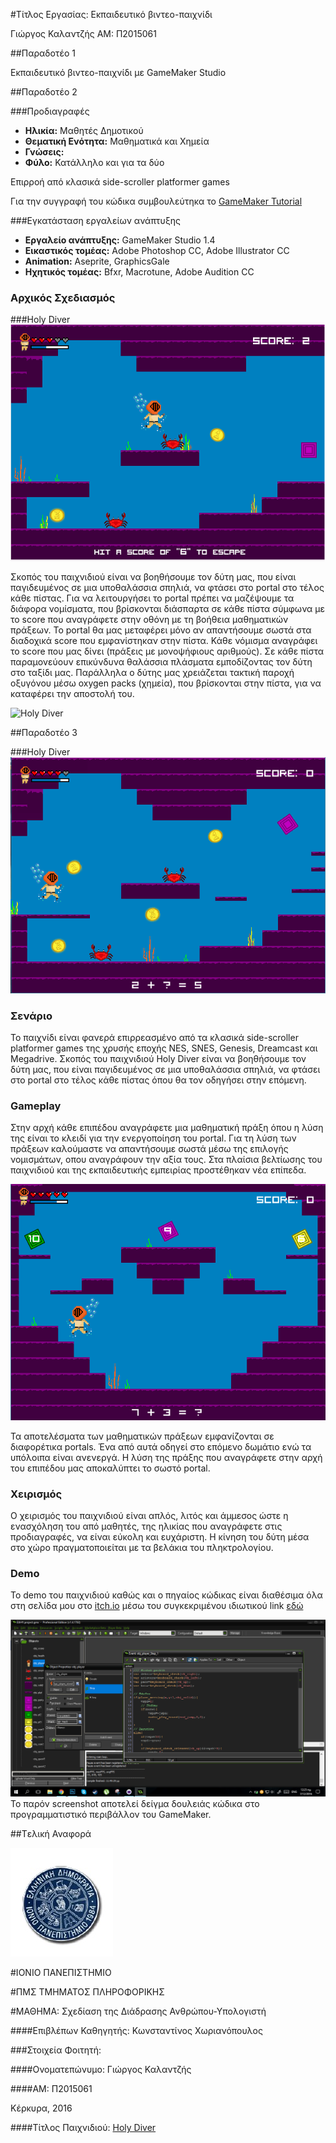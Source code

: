 #Τίτλος Εργασίας: Εκπαιδευτικό βιντεο-παιχνίδι

Γιώργος Καλαντζής ΑΜ: Π2015061

##Παραδοτέο 1

Εκπαιδευτικό βιντεο-παιχνίδι με GameMaker Studio

##Παραδοτέο 2

###Προδιαγραφές
- **Ηλικία:** Μαθητές Δημοτικού
- **Θεματική Ενότητα:** Μαθηματικά και Χημεία
- **Γνώσεις:**
- **Φύλο:** Κατάλληλο και για τα δύο

Επιρροή από κλασικά side-scroller platformer games

Για την συγγραφή του κώδικα συμβουλεύτηκα το [GameMaker Tutorial](http://www.yoyogames.com/learn)

###Εγκατάσταση εργαλείων ανάπτυξης
- **Εργαλείο ανάπτυξης:** GameMaker Studio 1.4
- **Εικαστικός τομέας:** Adobe Photoshop CC, Adobe Illustrator CC
- **Animation:** Aseprite, GraphicsGale
- **Ηχητικός τομέας:** Bfxr, Macrotune, Adobe Audition CC

### Αρχικός Σχεδιασμός

###Holy Diver
![Holy Diver](game_scrn.png)

 Σκοπός του παιχνιδιού είναι να βοηθήσουμε τον δύτη μας, που είναι παγιδευμένος σε μια υποθαλάσσια σπηλιά, να
 φτάσει στο portal στο τέλος κάθε πίστας.
 Για να λειτουργήσει το portal πρέπει να μαζέψουμε τα διάφορα νομίσματα, που βρίσκονται διάσπαρτα σε κάθε πίστα 
 σύμφωνα με το score που αναγράφετε στην οθόνη με τη βοήθεια μαθηματικών πράξεων.
 Το portal θα μας μεταφέρει μόνο αν απαντήσουμε σωστά στα διαδοχικά score που εμφανίστηκαν στην πίστα.
 Κάθε νόμισμα αναγράφει το score που μας δίνει (πράξεις με μονοψήφιους αριθμούς).
 Σε κάθε πίστα παραμονεύουν επικύνδυνα θαλάσσια πλάσματα εμποδίζοντας τον δύτη στο ταξίδι μας.
 Παράλληλα ο δύτης μας χρειάζεται τακτική παροχή οξυγόνου μέσω oxygen packs (χημεία), που βρίσκονται στην πίστα,
 για να καταφέρει την αποστολή του.

![Holy Diver](duths.gif)

##Παραδοτέο 3

###Holy Diver
![Holy Diver](game_scrn2.png)

### Σενάριο
 Το παιχνίδι είναι φανερά επιρρεασμένο από τα κλασικά side-scroller platformer games της χρυσής εποχής NES, SNES, Genesis, Dreamcast και Megadrive.
 Σκοπός του παιχνιδιού Holy Diver είναι να βοηθήσουμε τον δύτη μας, που είναι παγιδευμένος σε μια υποθαλάσσια σπηλιά, να
 φτάσει στο portal στο τέλος κάθε πίστας όπου θα τον οδηγήσει στην επόμενη.
 
### Gameplay
 Στην αρχή κάθε επιπέδου αναγράφετε μια μαθηματική πράξη όπου η λύση της είναι το κλειδί για την ενεργοποίηση του
 portal.
 Για τη λύση των πράξεων καλούμαστε να απαντήσουμε σωστά μέσω της επιλογής νομισμάτων, οπου αναγράφουν την αξία τους.
 Στα πλαίσια βελτίωσης του παιχνιδιού και της εκπαιδευτικής εμπειρίας προστέθηκαν νέα επίπεδα.
 
![Holy Diver](game_scrn3.png)

 Τα αποτελέσματα των μαθηματικών πράξεων εμφανίζονται σε διαφορέτικα portals.
 Ένα από αυτά οδηγεί στο επόμενο δωμάτιο ενώ τα υπόλοιπα είναι ανενεργά.
 Η λύση της πράξης που αναγράφετε στην αρχή του επιπέδου μας αποκαλύπτει το σωστό portal.
 
### Χειρισμός
 Ο χειρισμός του παιχνιδιού είναι απλός, λιτός και άμμεσος ώστε η ενασχόληση του από μαθητές, της ηλικίας που αναγράφετε στις προδιαγραφές,
 να είναι εύκολη και ευχάριστη. Η κίνηση του δύτη μέσα στο χώρο πραγματοποιείται με τα βελάκια του πληκτρολογίου.
 
### Demo
 Το demo του παιχνιδιού καθώς και ο πηγαίος κώδικας είναι διαθέσιμα όλα στη σελίδα μου στο [itch.io](https://itch.io/)
 μέσω του συγκεκριμένου ιδιωτικού link [εδώ](https://gfk-2010.itch.io/holy-diver?secret=5KG0lEEm3xWK6BTthpMXdIcStiI)
 
![code](code_scrn.png)
 Το παρόν screenshot αποτελεί δείγμα δουλειάς κώδικα στο προγραμματιστικό περιβάλλον του GameMaker.
 

##Tελική Αναφορά


![logo](logo.jpg)

#ΙΟΝΙΟ ΠΑΝΕΠΙΣΤΗΜΙΟ

#ΠΜΣ ΤΜΗΜΑΤΟΣ ΠΛΗΡΟΦΟΡΙΚΗΣ

#ΜΑΘΗΜΑ: Σχεδίαση της Διάδρασης Ανθρώπου-Υπολογιστή

####Επιβλέπων Καθηγητής: 
Κωνσταντίνος Χωριανόπουλος
  
###Στοιχεία Φοιτητή:

####Ονοματεπώνυμο: 
Γιώργος Καλαντζής

####ΑΜ: 
Π2015061

Κέρκυρα, 2016

####Τίτλος Παιχνιδιού:
 [Holy Diver](https://gfk-2010.itch.io/holy-diver?secret=5KG0lEEm3xWK6BTthpMXdIcStiI)
